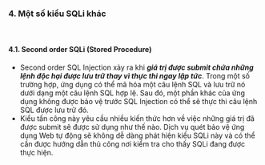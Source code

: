 ### **4. Một số kiểu SQLi khác**

&nbsp;

#### **4.1. Second order SQLi (Stored Procedure)**

- Second order SQL Injection xảy ra khi **_giá trị được submit chứa những lệnh độc hại được lưu trữ thay vì thực thi ngay lập tức_**. Trong một số trường hợp, ứng dụng có thể mã hóa một câu lệnh SQL và lưu trữ nó dưới dạng một câu lệnh SQL hợp lệ. Sau đó, một phần khác của ứng dụng không được bảo vệ trước SQL Injection có thể sẽ thực thi câu lệnh SQL được lưu trữ đó.
- Kiểu tấn công này yêu cầu nhiều kiến thức hơn về việc những giá trị đã được submit sẽ được sử dụng như thế nào. Dịch vụ quét bảo vệ ứng dụng Web tự động sẽ không dễ dàng phát hiện kiểu SQLi này và có thể cần được hướng dẫn thủ công nơi kiểm tra cho thấy SQLi đang được thực hiện.
